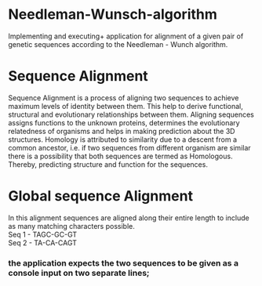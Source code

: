 # Needleman-Wunsch-algorithm
Implementing and executing+ application for alignment of a given pair of genetic sequences according to the Needleman - Wunch algorithm.

# Sequence Alignment
Sequence Alignment is a process of aligning two sequences to achieve maximum levels of
identity between them. This help to derive functional, structural and evolutionary relationships
between them.
Aligning sequences assigns functions to the unknown proteins, determines the evolutionary
relatedness of organisms and helps in making prediction about the 3D structures.
Homology is attributed to similarity due to a descent from a common ancestor, i.e. if two
sequences from different organism are similar there is a possibility that both sequences are
termed as Homologous. Thereby, predicting structure and function for the sequences.

# Global sequence Alignment 
In this alignment sequences are aligned along their entire
length to include as many matching characters possible.
<br />
Seq 1 - TAGC-GC-GT
<br />
Seq 2 - TA-CA-CAGT

### the application expects the two sequences to be given as a console input on two separate lines;

